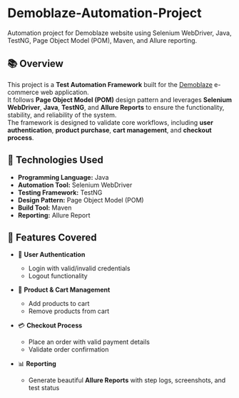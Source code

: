 # Demoblaze-Automation-Project
Automation project for Demoblaze website using Selenium WebDriver, Java, TestNG, Page Object Model (POM), Maven, and Allure reporting.

## 📚 Overview
This project is a **Test Automation Framework** built for the [Demoblaze](https://www.demoblaze.com/) e-commerce web application.  
It follows **Page Object Model (POM)** design pattern and leverages **Selenium WebDriver**, **Java**, **TestNG**, and **Allure Reports** to ensure the functionality, stability, and reliability of the system.  
The framework is designed to validate core workflows, including **user authentication**, **product purchase**, **cart management**, and **checkout process**.

## 🔧 Technologies Used
- **Programming Language:** Java  
- **Automation Tool:** Selenium WebDriver  
- **Testing Framework:** TestNG  
- **Design Pattern:** Page Object Model (POM)  
- **Build Tool:** Maven  
- **Reporting:** Allure Report  


## 🚀 Features Covered
- 🔑 **User Authentication**  
  - Login with valid/invalid credentials  
  - Logout functionality  
- 🛒 **Product & Cart Management**  
  - Add products to cart  
  - Remove products from cart  
- 💳 **Checkout Process**  
  - Place an order with valid payment details  
  - Validate order confirmation
    
- 📊 **Reporting**  
  - Generate beautiful **Allure Reports** with step logs, screenshots, and test status  



